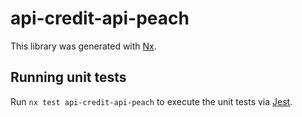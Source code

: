 # api-credit-api-peach

This library was generated with [Nx](https://nx.dev).

## Running unit tests

Run `nx test api-credit-api-peach` to execute the unit tests via [Jest](https://jestjs.io).
